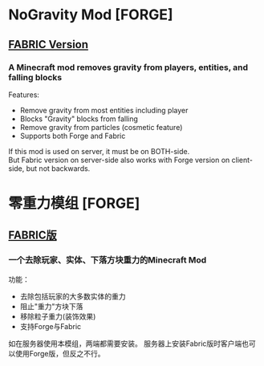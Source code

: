 # NoGravity Mod [FORGE]
## [FABRIC Version](https://github.com/Blue-Beaker/noGravity-Fabric)  
### A Minecraft mod removes gravity from players, entities, and falling blocks  

Features:
- Remove gravity from most entities including player  
- Blocks "Gravity" blocks from falling  
- Remove gravity from particles (cosmetic feature)  
- Supports both Forge and Fabric

If this mod is used on server, it must be on BOTH-side.  
But Fabric version on server-side also works with Forge version on client-side, but not backwards.  

# 零重力模组 [FORGE]
## [FABRIC版](https://github.com/Blue-Beaker/noGravity-Fabric)
### 一个去除玩家、实体、下落方块重力的Minecraft Mod
功能：
- 去除包括玩家的大多数实体的重力
- 阻止"重力"方块下落
- 移除粒子重力(装饰效果)
- 支持Forge与Fabric

如在服务器使用本模组，两端都需要安装。
服务器上安装Fabric版时客户端也可以使用Forge版，但反之不行。